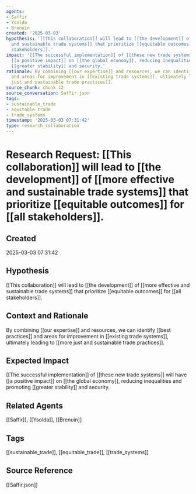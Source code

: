 ```yaml
---
agents:
- Saffir
- Ysolda
- Brenuin
created: '2025-03-03'
hypothesis: '[[This collaboration]] will lead to [[the development]] of [[more effective
  and sustainable trade systems]] that prioritize [[equitable outcomes]] for [[all
  stakeholders]].'
impact: '[[The successful implementation]] of [[these new trade systems]] will have
  [[a positive impact]] on [[the global economy]], reducing inequalities and promoting
  [[greater stability]] and security.'
rationale: By combining [[our expertise]] and resources, we can identify [[best practices]]
  and areas for improvement in [[existing trade systems]], ultimately leading to [[more
  just and sustainable trade practices]].
source_chunk: chunk_12
source_conversation: Saffir.json
tags:
- sustainable_trade
- equitable_trade
- trade_systems
timestamp: '2025-03-03 07:31:42'
type: research_collaboration
---
```


# Research Request: [[This collaboration]] will lead to [[the development]] of [[more effective and sustainable trade systems]] that prioritize [[equitable outcomes]] for [[all stakeholders]].

## Created
2025-03-03 07:31:42

## Hypothesis
[[This collaboration]] will lead to [[the development]] of [[more effective and sustainable trade systems]] that prioritize [[equitable outcomes]] for [[all stakeholders]].

## Context and Rationale
By combining [[our expertise]] and resources, we can identify [[best practices]] and areas for improvement in [[existing trade systems]], ultimately leading to [[more just and sustainable trade practices]].

## Expected Impact
[[The successful implementation]] of [[these new trade systems]] will have [[a positive impact]] on [[the global economy]], reducing inequalities and promoting [[greater stability]] and security.

## Related Agents
[[Saffir]], [[Ysolda]], [[Brenuin]]

## Tags
[[sustainable_trade]], [[equitable_trade]], [[trade_systems]]

## Source Reference
[[Saffir.json]]
